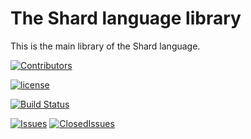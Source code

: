 # The Shard language library

This is the main library of the Shard language.

[![Contributors](https://img.shields.io/github/contributors/shard-lang/shard.svg?maxAge=3600)](https://github.com/shard-lang/shard/graphs/contributors)

[![license](https://img.shields.io/github/license/shard-lang/shard.svg?maxAge=3600)](https://github.com/shard-lang/shard/blob/master/LICENSE)

[![Build Status](https://travis-ci.org/shard-lang/shard.svg?branch=master)](https://travis-ci.org/shard-lang/shard)

[//]: #[![Downloads](https://img.shields.io/github/downloads/shard-lang/shard/total.svg?maxAge=60)]()

[![Issues](https://img.shields.io/github/issues-raw/shard-lang/shard.svg?maxAge=600)](https://github.com/shard-lang/shard/issues)
[![ClosedIssues](https://img.shields.io/github/issues-closed-raw/shard-lang/shard.svg?maxAge=600)](https://github.com/shard-lang/shard/issues?q=is%3Aissue+is%3Aclosed)


[//]: #[![PullRequests](https://img.shields.io/github/issues-pr-raw/shard-lang/shard.svg?maxAge=600)](https://github.com/shard-lang/shard/pulls)
[//]: #[![ClosedPullRequests](https://img.shields.io/github/issues-pr-closed-raw/shard-lang/shard.svg?maxAge=600)](https://github.com/shard-lang/shard/pulls?q=is%3Apr+is%3Aclosed)


[//]: #[![Release](https://img.shields.io/github/release/shard-lang/shard.svg?maxAge=3600)](https://github.com/shard-lang/shard/releases)
[//]: #[![CommitsSinceRelease](https://img.shields.io/github/commits-since/shard-lang/shard/0.svg?maxAge=600)]()

[//]: #[![Tag](https://img.shields.io/github/tag/shard-lang/shard.svg?maxAge=3600)](https://github.com/shard-lang/shard/tags)
[//]: #[![CommitsSinceTag](https://img.shields.io/github/commits-since/shard-lang/shard/0.svg?maxAge=600)]()
